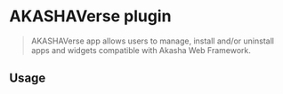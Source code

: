 # AKASHAVerse plugin

> AKASHAVerse app allows users to manage, install and/or uninstall apps and widgets compatible with Akasha Web Framework.

## Usage

```tsx
```
